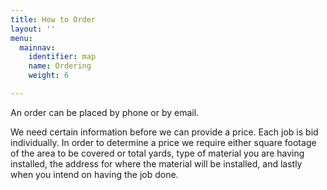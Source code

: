 ```yaml
---
title: How to Order
layout: ''
menu:
  mainnav:
    identifier: map
    name: Ordering
    weight: 6

---
```

An order can be placed by phone or by email. 

We need certain information before we can provide a price. Each job is bid individually. In order to determine a price we require either square footage of the area to be covered or total yards, type of material you are having installed, the address for where the material will be installed, and lastly when you intend on having the job done. 